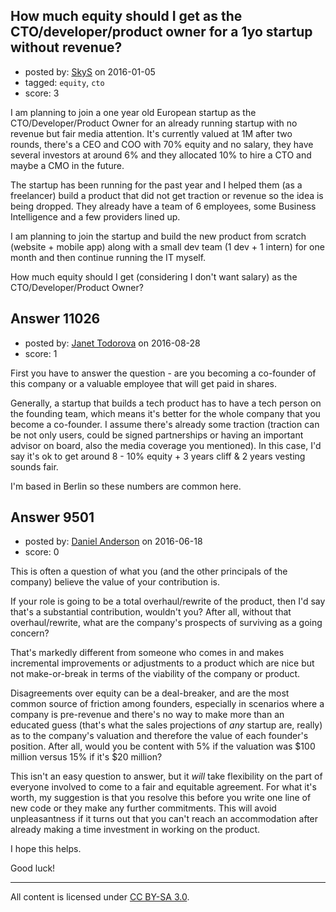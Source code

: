 ## How much equity should I get as the CTO/developer/product owner for a 1yo startup without revenue?

- posted by: [SkyS](https://stackexchange.com/users/7576448/skys) on 2016-01-05
- tagged: `equity`, `cto`
- score: 3

I am planning to join a one year old European startup as the CTO/Developer/Product Owner for an already running startup with no revenue but fair media attention. It's currently valued at 1M after two rounds, there's a CEO and COO with 70% equity and no salary, they have several investors at around 6% and they allocated 10% to hire a CTO and maybe a CMO in the future.

The startup has been running for the past year and I helped them (as a freelancer) build a product that did not get traction or revenue so the idea is being dropped. They already have a team of 6 employees, some Business Intelligence and a few providers lined up.

I am planning to join the startup and build the new product from scratch (website + mobile app) along with a small dev team (1 dev + 1 intern) for one month and then continue running the IT myself.

How much equity should I get (considering I don't want salary) as the CTO/Developer/Product Owner?


## Answer 11026

- posted by: [Janet Todorova](https://stackexchange.com/users/7047617/janet-todorova) on 2016-08-28
- score: 1

First you have to answer the question - are you becoming a co-founder of this company or a valuable employee that will get paid in shares.

Generally, a startup that builds a tech product has to have a tech person on the founding team, which means it's better for the whole company that you become a co-founder. I assume there's already some traction (traction can be not only users, could be signed partnerships or having an important advisor on board, also the media coverage you mentioned). In this case, I'd say it's ok to get around 8 - 10% equity + 3 years cliff & 2 years vesting sounds fair.

I'm based in Berlin so these numbers are common here.


## Answer 9501

- posted by: [Daniel Anderson](https://stackexchange.com/users/8398759/daniel-anderson) on 2016-06-18
- score: 0

This is often a question of what you (and the other principals of the company) believe the value of your contribution is.

If your role is going to be a total overhaul/rewrite of the product, then I'd say that's a substantial contribution, wouldn't you?  After all, without that overhaul/rewrite, what are the company's prospects of surviving as a going concern?

That's markedly different from someone who comes in and makes incremental improvements or adjustments to a product which are nice but not make-or-break in terms of the viability of the company or product.

Disagreements over equity can be a deal-breaker, and are the most common source of friction among founders, especially in scenarios where a company is pre-revenue and there's no way to make more than an educated guess (that's what the sales projections of *any* startup are, really) as to the company's valuation and therefore the value of each founder's position.  After all, would you be content with 5% if the valuation was $100 million versus 15% if it's $20 million?

This isn't an easy question to answer, but it *will* take flexibility on the part of everyone involved to come to a fair and equitable agreement.  For what it's worth, my suggestion is that you resolve this before you write one line of new code or they make any further commitments.  This will avoid unpleasantness if it turns out that you can't reach an accommodation after already making a time investment in working on the product.

I hope this helps.

Good luck!



---

All content is licensed under [CC BY-SA 3.0](https://creativecommons.org/licenses/by-sa/3.0/).
